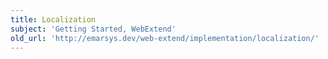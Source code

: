 ```yaml
---
title: Localization
subject: 'Getting Started, WebExtend'
old_url: 'http://emarsys.dev/web-extend/implementation/localization/'
---
```



